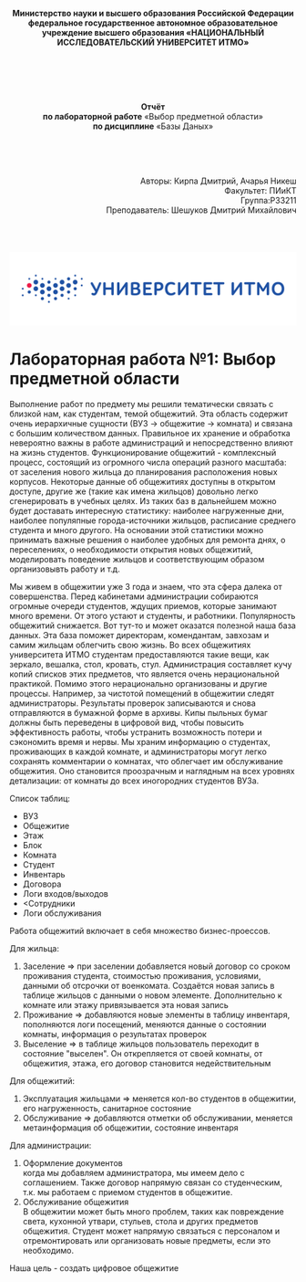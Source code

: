 <html>
  <body><p align= "center"> <b>Министерство науки и высшего образования Российской Федерации
федеральное государственное автономное образовательное учреждение высшего образования
«НАЦИОНАЛЬНЫЙ ИССЛЕДОВАТЕЛЬСКИЙ УНИВЕРСИТЕТ ИТМО» </b> </p>
    </body>
  <br> <br>  <br>   <br>

  
  </html>




<html>
 <body>
<b><p align= "center"> Отчёт </b><br>
<b>по лабораторной работе</b> «Выбор предметной области»  <br>
<b>по дисциплине</b> «Базы Даных» </p>
<br> <br> <br>

<p align= "right">Авторы: Кирпа Дмитрий, Ачарья Никеш <br>
Факультет: ПИиКТ <br>
Группа:P33211 <br>
Преподаватель: Шешуков Дмитрий Михайлович <br>
  </p>
    </body>
  <br> <br>  <br> 
  <img src= "https://github.com/KirpaDmitriy/BDStudies/blob/main/%D0%9A%D0%B0%D1%80%D1%82%D0%B8%D0%BD%D0%BA%D0%B8/%D0%B8%D1%82%D0%BC%D0%BE%20%D0%BB%D0%BE%D0%B3%D0%BE.png" > 
  </img>
  </html>



# Лабораторная работа №1: Выбор предметной области

Выполнение работ по предмету мы решили тематически связать с близкой нам, как студентам, темой общежитий.
Эта область содержит очень иерархичные сущности (ВУЗ -> общежитие -> комната) и связана с большим количеством данных. Правильное их хранение и обработка невероятно важны в работе администраций и непосредственно влияют на жизнь студентов.
Функционирование общежитий - комплексный процесс, состоящий из огромного числа операций разного масштаба: от заселения нового жильца до планирования расположения новых корпусов. Некоторые данные об общежитиях доступны в открытом доступе, другие же (такие как имена жильцов) довольно легко сгенерировать в учебных целях. Из таких баз в дальнейшем можно будет доставать интересную статистику: наиболее нагруженные дни, наиболее популяпные города-источники жильцов, расписание среднего студента и много другого. На основании этой статистики можно принимать важные решения о наиболее удобных для ремонта днях, о переселениях, о необходимости открытия новых общежитий, моделировать поведение жильцов и соответствующим образом организовывть работу и т.д.

Мы живем в общежитии уже 3 года и знаем, что эта сфера далека от совершенства. Перед кабинетами администрации собираются огромные очереди студентов, ждущих приемов, которые занимают много времени. От этого устают и студенты, и работники. Популярность общежитий снижается. Вот тут-то и может оказатся полезной наша база данных. Эта база поможет директорам, комендантам, завхозам и самим жильцам облегчить свою жизнь.
Во всех общежитиях университета ИТМО студентам предоставляются такие вещи, как зеркало, вешалка, стол, кровать, стул. Администрация составляет кучу копий списков этих предметов, что является очень нерациональной практикой.
Помимо этого нерационально организованы и другие процессы. Например, за чистотой помещений в общежитии следят администраторы. Результаты проверок записываются и снова отправляются в бумажной форме в архивы.
Кипы пыльных бумаг должны быть переведены в цифровой вид, чтобы повысить эффективность работы, чтобы устранить возможность потери и сэкономить время и нервы.
Мы храним информацию о студентах, проживающих в каждой комнате, и администраторы могут легко сохранять комментарии о комнатах, что облегчает им обслуживание общежития. Оно становится проозрачным и наглядным на всех уровнях детализации: от комнаты до всех иногородних студентов ВУЗа.

Список таблиц:
<ul>
  <li>ВУЗ</li>
  <li>Общежитие</li>
  <li>Этаж</li>
  <li>Блок</li>
  <li>Комната</li>
  <li>Студент</li>
  <li>Инвентарь</li>
  <li>Договора</li>
  <li>Логи входов/выходов</li>
  <li><Сотрудники</li>
  <li>Логи обслуживания</li>
</ul>
    
Работа общежитий включает в себя множество бизнес-проессов.

Для жильца:
<ol>
  <li>Заселение => при заселении добавляется новый договор со сроком проживания студента, стоимостью проживания, условиями, данными об отсрочки от военкомата. Создаётся новая запись в таблице жильцов с данными о новом элементе. Дополнительно к комнате или этажу привязывается эта новая запись</li>
  <li>Проживание => добавляются новые элементы в таблицу инвентаря, пополняются логи посещений, меняются данные о состоянии комнаты, информация о результатах проверок </li>
  <li>Выселение => в таблице жильцов пользователь переходит в состояние "выселен". Он открепляется от своей комнаты, от общежития, этажа, его договор становится недействительным</li>
</ol>

Для общежитий:
<ol>
  <li>Эксплуатация жильцами => меняется кол-во студентов в общежитии, его нагруженность, санитарное состояние</li>
  <li>Обслуживание => добавляются отметки об обслуживании, меняется метаинформация об общежитии, состояние инвентаря</li>
</ol>

Для администрации:
<ol>
  <li>Оформление документов</li>
  когда мы добавляем администратора, мы имеем дело с соглашением. Также договор напрямую связан со студенческим, т.к. мы работаем с приемом студентов в общежитие.
  <li>Обслуживание общежития</li>
  В общежитии может быть много проблем, таких как повреждение света, кухонной утвари, стульев, стола и других предметов общежития. Студент может напрямую связаться с персоналом и отремонтировать или организовать новые предметы, если это необходимо.
</ol>
    
    
    

Наша цель - создать цифровое общежитие

